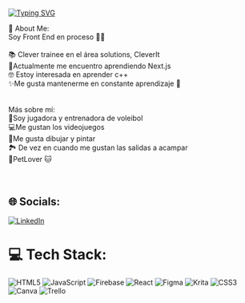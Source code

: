 # <h1 align="center">

[![Typing SVG](https://readme-typing-svg.herokuapp.com?size=29&duration=4000&color=6F8EE3&lines=Hola++👋+dime+Cata)](https://git.io/typing-svg)
</h1>
💫 About Me:
<br>Soy Front End en proceso 👩‍💻<br><br>📚 Clever trainee en el área solutions, CleverIt<br>🌱Actualmente me encuentro aprendiendo Next.js<br>🤓 Estoy interesada en aprender c++<br>✨Me gusta mantenerme en constante aprendizaje  🤩<br><br><br>Más sobre mí: <br>🏐Soy jugadora y entrenadora de voleibol<br>💻Me gustan los videojuegos<br>🎨Me gusta dibujar y pintar<br>🏞 De vez en cuando me gustan las salidas a acampar<br>🐶PetLover 🐱<br><br><br>


## 🌐 Socials:
[![LinkedIn](https://img.shields.io/badge/LinkedIn-%230077B5.svg?logo=linkedin&logoColor=white)](https://linkedin.com/in/https://www.linkedin.com/in/catalina-salinas-ram%C3%ADrez/) 

# 💻 Tech Stack:
![HTML5](https://img.shields.io/badge/html5-%23E34F26.svg?style=plastic&logo=html5&logoColor=white) ![JavaScript](https://img.shields.io/badge/javascript-%23323330.svg?style=plastic&logo=javascript&logoColor=%23F7DF1E) ![Firebase](https://img.shields.io/badge/firebase-%23039BE5.svg?style=plastic&logo=firebase) ![React](https://img.shields.io/badge/react-%2320232a.svg?style=plastic&logo=react&logoColor=%2361DAFB) 	![Figma](https://img.shields.io/badge/figma-%23F24E1E.svg?style=plastic&logo=figma&logoColor=white) ![Krita](https://img.shields.io/badge/Krita-203759?style=plastic&logo=krita&logoColor=EEF37B) ![CSS3](https://img.shields.io/badge/css3-%231572B6.svg?style=plastic&logo=css3&logoColor=white) ![Canva](https://img.shields.io/badge/Canva-%2300C4CC.svg?style=plastic&logo=Canva&logoColor=white) ![Trello](https://img.shields.io/badge/Trello-%23026AA7.svg?style=plastic&logo=Trello&logoColor=white)

  
  
  
